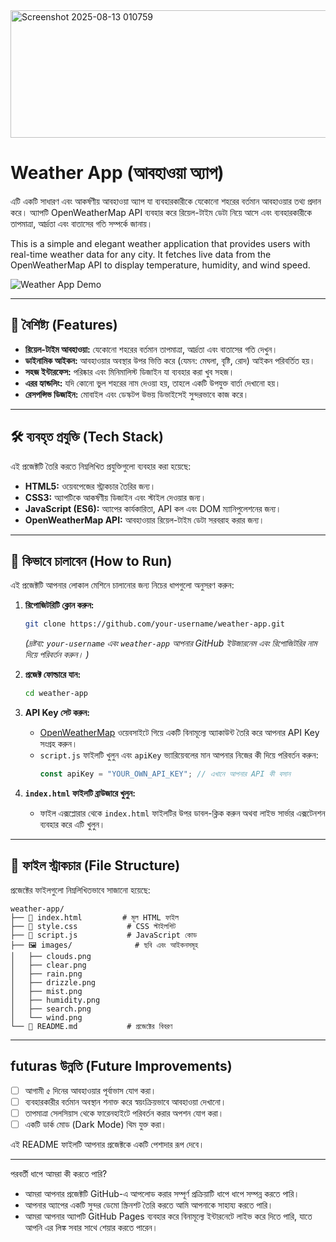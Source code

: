 <img width="574" height="204" alt="Screenshot 2025-08-13 010759" src="https://github.com/user-attachments/assets/4a09a3e9-18f5-40f7-8c5e-52cf7e38921d" />


# Weather App (আবহাওয়া অ্যাপ)

এটি একটি সাধারণ এবং আকর্ষণীয় আবহাওয়া অ্যাপ যা ব্যবহারকারীকে যেকোনো শহরের বর্তমান আবহাওয়ার তথ্য প্রদান করে। অ্যাপটি OpenWeatherMap API ব্যবহার করে রিয়েল-টাইম ডেটা নিয়ে আসে এবং ব্যবহারকারীকে তাপমাত্রা, আর্দ্রতা এবং বাতাসের গতি সম্পর্কে জানায়।

This is a simple and elegant weather application that provides users with real-time weather data for any city. It fetches live data from the OpenWeatherMap API to display temperature, humidity, and wind speed.

![Weather App Demo](https://weather-app-fawn-two-23.vercel.app/)

---

## 🌟 বৈশিষ্ট্য (Features)

- **রিয়েল-টাইম আবহাওয়া:** যেকোনো শহরের বর্তমান তাপমাত্রা, আর্দ্রতা এবং বাতাসের গতি দেখুন।
- **ডাইনামিক আইকন:** আবহাওয়ার অবস্থার উপর ভিত্তি করে (যেমন: মেঘলা, বৃষ্টি, রোদ) আইকন পরিবর্তিত হয়।
- **সহজ ইন্টারফেস:** পরিষ্কার এবং মিনিমালিস্ট ডিজাইন যা ব্যবহার করা খুব সহজ।
- **এরর হ্যান্ডলিং:** যদি কোনো ভুল শহরের নাম দেওয়া হয়, তাহলে একটি উপযুক্ত বার্তা দেখানো হয়।
- **রেসপন্সিভ ডিজাইন:** মোবাইল এবং ডেস্কটপ উভয় ডিভাইসেই সুন্দরভাবে কাজ করে।

---

## 🛠️ ব্যবহৃত প্রযুক্তি (Tech Stack)

এই প্রজেক্টটি তৈরি করতে নিম্নলিখিত প্রযুক্তিগুলো ব্যবহার করা হয়েছে:

- **HTML5:** ওয়েবপেজের স্ট্রাকচার তৈরির জন্য।
- **CSS3:** অ্যাপটিকে আকর্ষণীয় ডিজাইন এবং স্টাইল দেওয়ার জন্য।
- **JavaScript (ES6):** অ্যাপের কার্যকারিতা, API কল এবং DOM ম্যানিপুলেশনের জন্য।
- **OpenWeatherMap API:** আবহাওয়ার রিয়েল-টাইম ডেটা সরবরাহ করার জন্য।

---

## 🚀 কিভাবে চালাবেন (How to Run)

এই প্রজেক্টটি আপনার লোকাল মেশিনে চালানোর জন্য নিচের ধাপগুলো অনুসরণ করুন:

1.  **রিপোজিটরিটি ক্লোন করুন:**
    ```bash
    git clone https://github.com/your-username/weather-app.git
    ```
    *(দ্রষ্টব্য: `your-username` এবং `weather-app` আপনার GitHub ইউজারনেম এবং রিপোজিটরির নাম দিয়ে পরিবর্তন করুন। )*

2.  **প্রজেক্ট ফোল্ডারে যান:**
    ```bash
    cd weather-app
    ```

3.  **API Key সেট করুন:**
    -   [OpenWeatherMap](https://openweathermap.org/api ) ওয়েবসাইটে গিয়ে একটি বিনামূল্যে অ্যাকাউন্ট তৈরি করে আপনার API Key সংগ্রহ করুন।
    -   `script.js` ফাইলটি খুলুন এবং `apiKey` ভ্যারিয়েবলের মান আপনার নিজের কী দিয়ে পরিবর্তন করুন:
        ```javascript
        const apiKey = "YOUR_OWN_API_KEY"; // এখানে আপনার API কী বসান
        ```

4.  **`index.html` ফাইলটি ব্রাউজারে খুলুন:**
    -   ফাইল এক্সপ্লোরার থেকে `index.html` ফাইলটির উপর ডাবল-ক্লিক করুন অথবা লাইভ সার্ভার এক্সটেনশন ব্যবহার করে এটি খুলুন।

---

## 📂 ফাইল স্ট্রাকচার (File Structure)

প্রজেক্টের ফাইলগুলো নিম্নলিখিতভাবে সাজানো হয়েছে:

```
weather-app/
├── 📄 index.html         # মূল HTML ফাইল
├── 🎨 style.css           # CSS স্টাইলশিট
├── 📜 script.js           # JavaScript কোড
├── 🖼️ images/              # ছবি এবং আইকনসমূহ
│   ├── clouds.png
│   ├── clear.png
│   ├── rain.png
│   ├── drizzle.png
│   ├── mist.png
│   ├── humidity.png
│   ├── search.png
│   └── wind.png
└── 📖 README.md           # প্রজেক্টের বিবরণ
```

---

##  futuras উন্নতি (Future Improvements)

- [ ] আগামী ৫ দিনের আবহাওয়ার পূর্বাভাস যোগ করা।
- [ ] ব্যবহারকারীর বর্তমান অবস্থান শনাক্ত করে স্বয়ংক্রিয়ভাবে আবহাওয়া দেখানো।
- [ ] তাপমাত্রা সেলসিয়াস থেকে ফারেনহাইটে পরিবর্তন করার অপশন যোগ করা।
- [ ] একটি ডার্ক মোড (Dark Mode) থিম যুক্ত করা।

এই README ফাইলটি আপনার প্রজেক্টকে একটি পেশাদার রূপ দেবে।

---
পরবর্তী ধাপে আমরা কী করতে পারি?
*   আমরা আপনার প্রজেক্টটি GitHub-এ আপলোড করার সম্পূর্ণ প্রক্রিয়াটি ধাপে ধাপে সম্পন্ন করতে পারি।
*   আপনার অ্যাপের একটি সুন্দর ডেমো স্ক্রিনশট তৈরি করতে আমি আপনাকে সাহায্য করতে পারি।
*   আমরা আপনার অ্যাপটি GitHub Pages ব্যবহার করে বিনামূল্যে ইন্টারনেটে লাইভ করে দিতে পারি, যাতে আপনি এর লিঙ্ক সবার সাথে শেয়ার করতে পারেন।
